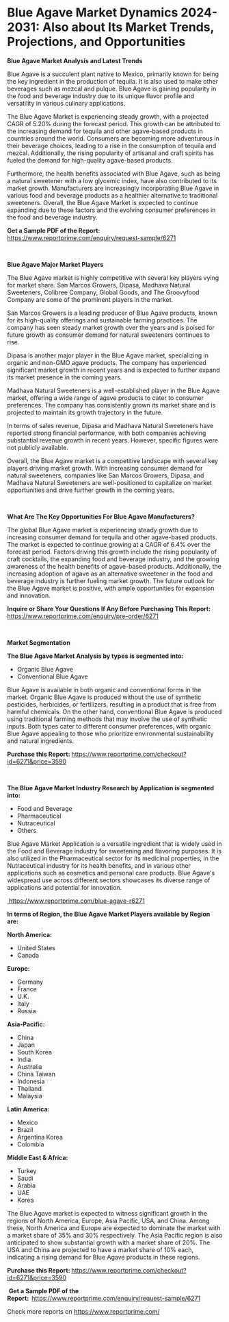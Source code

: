 <p><h1>Blue Agave Market Dynamics 2024-2031: Also about Its Market Trends, Projections, and Opportunities</h1></p><p><strong>Blue Agave Market Analysis and Latest Trends</strong></p>
<p><p>Blue Agave is a succulent plant native to Mexico, primarily known for being the key ingredient in the production of tequila. It is also used to make other beverages such as mezcal and pulque. Blue Agave is gaining popularity in the food and beverage industry due to its unique flavor profile and versatility in various culinary applications.</p><p>The Blue Agave Market is experiencing steady growth, with a projected CAGR of 5.20% during the forecast period. This growth can be attributed to the increasing demand for tequila and other agave-based products in countries around the world. Consumers are becoming more adventurous in their beverage choices, leading to a rise in the consumption of tequila and mezcal. Additionally, the rising popularity of artisanal and craft spirits has fueled the demand for high-quality agave-based products.</p><p>Furthermore, the health benefits associated with Blue Agave, such as being a natural sweetener with a low glycemic index, have also contributed to its market growth. Manufacturers are increasingly incorporating Blue Agave in various food and beverage products as a healthier alternative to traditional sweeteners. Overall, the Blue Agave Market is expected to continue expanding due to these factors and the evolving consumer preferences in the food and beverage industry.</p></p>
<p><strong>Get a Sample PDF of the Report:&nbsp;</strong> <a href="https://www.reportprime.com/enquiry/request-sample/6271">https://www.reportprime.com/enquiry/request-sample/6271</a></p>
<p>&nbsp;</p>
<p><strong>Blue Agave Major Market Players</strong></p>
<p><p>The Blue Agave market is highly competitive with several key players vying for market share. San Marcos Growers, Dipasa, Madhava Natural Sweeteners, Colibree Company, Global Goods, and The Groovyfood Company are some of the prominent players in the market.</p><p>San Marcos Growers is a leading producer of Blue Agave products, known for its high-quality offerings and sustainable farming practices. The company has seen steady market growth over the years and is poised for future growth as consumer demand for natural sweeteners continues to rise.</p><p>Dipasa is another major player in the Blue Agave market, specializing in organic and non-GMO agave products. The company has experienced significant market growth in recent years and is expected to further expand its market presence in the coming years.</p><p>Madhava Natural Sweeteners is a well-established player in the Blue Agave market, offering a wide range of agave products to cater to consumer preferences. The company has consistently grown its market share and is projected to maintain its growth trajectory in the future.</p><p>In terms of sales revenue, Dipasa and Madhava Natural Sweeteners have reported strong financial performance, with both companies achieving substantial revenue growth in recent years. However, specific figures were not publicly available.</p><p>Overall, the Blue Agave market is a competitive landscape with several key players driving market growth. With increasing consumer demand for natural sweeteners, companies like San Marcos Growers, Dipasa, and Madhava Natural Sweeteners are well-positioned to capitalize on market opportunities and drive further growth in the coming years.</p></p>
<p>&nbsp;</p>
<p><strong>What Are The Key Opportunities For Blue Agave Manufacturers?</strong></p>
<p><p>The global Blue Agave market is experiencing steady growth due to increasing consumer demand for tequila and other agave-based products. The market is expected to continue growing at a CAGR of 6.4% over the forecast period. Factors driving this growth include the rising popularity of craft cocktails, the expanding food and beverage industry, and the growing awareness of the health benefits of agave-based products. Additionally, the increasing adoption of agave as an alternative sweetener in the food and beverage industry is further fueling market growth. The future outlook for the Blue Agave market is positive, with ample opportunities for expansion and innovation.</p></p>
<p><strong>Inquire or Share Your Questions If Any Before Purchasing This Report:</strong> <a href="https://www.reportprime.com/enquiry/pre-order/6271">https://www.reportprime.com/enquiry/pre-order/6271</a></p>
<p>&nbsp;</p>
<p><strong>Market Segmentation</strong></p>
<p><strong>The Blue Agave Market Analysis by types is segmented into:</strong></p>
<p><ul><li>Organic Blue Agave</li><li>Conventional Blue Agave</li></ul></p>
<p><p>Blue Agave is available in both organic and conventional forms in the market. Organic Blue Agave is produced without the use of synthetic pesticides, herbicides, or fertilizers, resulting in a product that is free from harmful chemicals. On the other hand, conventional Blue Agave is produced using traditional farming methods that may involve the use of synthetic inputs. Both types cater to different consumer preferences, with organic Blue Agave appealing to those who prioritize environmental sustainability and natural ingredients.</p></p>
<p><strong>Purchase this Report:&nbsp;</strong><a href="https://www.reportprime.com/checkout?id=6271&price=3590">https://www.reportprime.com/checkout?id=6271&price=3590</a></p>
<p>&nbsp;</p>
<p><strong>The Blue Agave Market Industry Research by Application is segmented into:</strong></p>
<p><ul><li>Food and Beverage</li><li>Pharmaceutical</li><li>Nutraceutical</li><li>Others</li></ul></p>
<p><p>Blue Agave Market Application is a versatile ingredient that is widely used in the Food and Beverage industry for sweetening and flavoring purposes. It is also utilized in the Pharmaceutical sector for its medicinal properties, in the Nutraceutical industry for its health benefits, and in various other applications such as cosmetics and personal care products. Blue Agave's widespread use across different sectors showcases its diverse range of applications and potential for innovation.</p></p>
<p><a href="https://www.reportprime.com/blue-agave-r6271">&nbsp;https://www.reportprime.com/blue-agave-r6271</a></p>
<p><strong>In terms of Region, the Blue Agave Market Players available by Region are:</strong></p>
<p>
    <p> <strong> North America: </strong>
        <ul>
            <li>United States</li>
            <li>Canada</li>
        </ul>
        </p> 
    <p> <strong> Europe: </strong>
        <ul>
            <li>Germany</li>
            <li>France</li>
            <li>U.K.</li>
            <li>Italy</li>
            <li>Russia</li>
        </ul>
        </p> 
    <p> <strong> Asia-Pacific: </strong>
        <ul>
            <li>China</li>
            <li>Japan</li>
            <li>South Korea</li>
            <li>India</li>
            <li>Australia</li>
            <li>China Taiwan</li>
            <li>Indonesia</li>
            <li>Thailand</li>
            <li>Malaysia</li>
        </ul>
        </p> 
    <p> <strong> Latin America: </strong>
        <ul>
            <li>Mexico</li>
            <li>Brazil</li>
            <li>Argentina Korea</li>
            <li>Colombia</li>
        </ul>
        </p> 
    <p> <strong> Middle East & Africa: </strong>
        <ul>
            <li>Turkey</li>
            <li>Saudi</li>
            <li>Arabia</li>
            <li>UAE</li>
            <li>Korea</li>
        </ul>
    </p>
    </p>
<p><p>The Blue Agave market is expected to witness significant growth in the regions of North America, Europe, Asia Pacific, USA, and China. Among these, North America and Europe are expected to dominate the market with a market share of 35% and 30% respectively. The Asia Pacific region is also anticipated to show substantial growth with a market share of 20%. The USA and China are projected to have a market share of 10% each, indicating a rising demand for Blue Agave products in these regions.</p></p>
<p><strong>Purchase this Report: </strong><a href="https://www.reportprime.com/checkout?id=6271&price=3590">https://www.reportprime.com/checkout?id=6271&price=3590</a></p>
<p>&nbsp;<strong>Get a Sample PDF of the Report:&nbsp;&nbsp;</strong><a href="https://www.reportprime.com/enquiry/request-sample/6271">https://www.reportprime.com/enquiry/request-sample/6271</a></p>
<p><strong></strong></p>
<p>Check more reports on <a href="https://www.reportprime.com/">https://www.reportprime.com/</a></p>